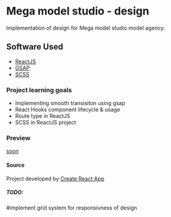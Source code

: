 # Mega model studio - design

Implementation of design for Mega model studio model agency.

## Software Used

* [ReactJS](https://reactjs.org/)
* [GSAP](https://greensock.com/gsap/)
* [SCSS](https://sass-lang.com/)

### Project learning goals

* Implementing smooth transisiton using gsap
* React Hooks component lifecycle & usage
* Route type in ReactJS
* SCSS in ReactJS project

### Preview

[soon]()

#### Source

Project developed by [Create React App](https://github.com/facebook/create-react-app)

##### TODO:

#implement grid system for responsivness of design

